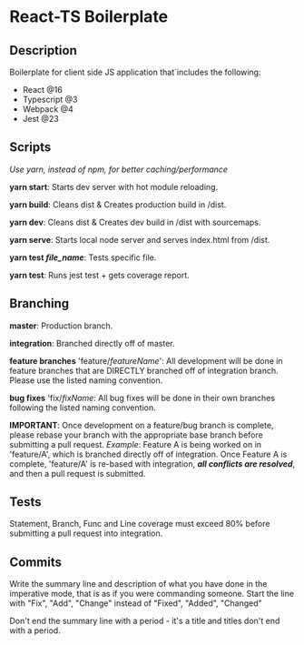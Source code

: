 # React-TS Boilerplate

## Description

Boilerplate for client side JS application that`includes the following:

- React @16
- Typescript @3
- Webpack @4
- Jest @23

## Scripts

_Use yarn, instead of npm, for better caching/performance_

**yarn start**: Starts dev server with hot module reloading.

**yarn build**: Cleans dist & Creates production build in /dist.

**yarn dev**: Cleans dist & Creates dev build in /dist with sourcemaps.

**yarn serve**: Starts local node server and serves index.html from /dist.

**yarn test _file_name_**: Tests specific file.

**yarn test**: Runs jest test + gets coverage report.

## Branching

**master**: Production branch.

**integration**: Branched directly off of master.

**feature branches** 'feature/_featureName_': All development will be done in feature branches that are DIRECTLY branched off of integration branch. Please use the listed naming convention.

**bug fixes** 'fix/_fixName_: All bug fixes will be done in their own branches following the listed naming convention.

**IMPORTANT**: Once development on a feature/bug branch is complete, please rebase your branch with the appropriate base branch before submitting a pull request. _Example_: Feature A is being worked on in 'feature/A', which is branched directly off of integration. Once Feature A is complete, 'feature/A' is re-based with integration, **_all conflicts are resolved_**, and then a pull request is submitted.

## Tests

Statement, Branch, Func and Line coverage must exceed 80% before submitting a pull request into integration.

## Commits

Write the summary line and description of what you have done in the imperative mode, that is as if you were commanding someone. Start the line with "Fix", "Add", "Change" instead of "Fixed", "Added", "Changed"

Don't end the summary line with a period - it's a title and titles don't end with a period.
